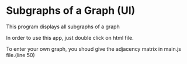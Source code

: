 # Subgraphs of a Graph (UI)
This program displays all subgraphs of a graph

In order to use this app, just double click on html file.

To enter your own graph, you shoud give the adjacency matrix in main.js file.(line 50)
